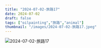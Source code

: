 ```yaml
---
title: "2024-07-02-旅路17"
date: 2024-07-02
draft: false
tags: ["oilpainting","旅路","animal"]
thumbnail: "/images/2024-07-02-旅路17.jpeg"
---
```


![2024-07-02-旅路17](/images/2024-07-02-旅路17.jpeg)